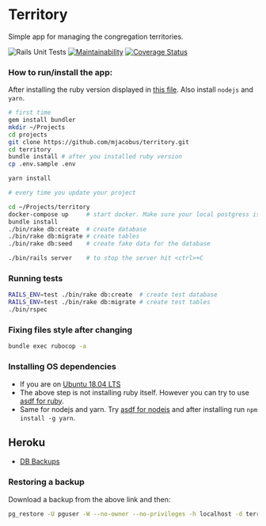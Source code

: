 # Territory

Simple app for managing the congregation territories.

![Rails Unit Tests](https://github.com/mjacobus/territory/actions/workflows/rails-unit-tests.yml/badge.svg)
[![Maintainability](https://api.codeclimate.com/v1/badges/17449aaca20504da468f/maintainability)](https://codeclimate.com/github/mjacobus/territory/maintainability)
[![Coverage Status](https://coveralls.io/repos/github/mjacobus/territory/badge.svg)](https://coveralls.io/github/mjacobus/territory)


### How to run/install the app:

After installing the ruby version displayed in [this file](https://github.com/mjacobus/territory/blob/master/.ruby-version).
Also install `nodejs` and `yarn`.

```bash
# first time
gem install bundler
mkdir ~/Projects
cd projects
git clone https://github.com/mjacobus/territory.git
cd territory
bundle install # after you installed ruby version
cp .env.sample .env

yarn install

# every time you update your project

cd ~/Projects/territory
docker-compose up     # start docker. Make sure your local postgress is not running
bundle install
./bin/rake db:create  # create database
./bin/rake db:migrate # create tables
./bin/rake db:seed    # create fake data for the database

./bin/rails server    # to stop the server hit <ctrl>+C
```

### Running tests

```bash
RAILS_ENV=test ./bin/rake db:create  # create test database
RAILS_ENV=test ./bin/rake db:migrate # create test tables
./bin/rspec
```

### Fixing files style after changing

```bash
bundle exec rubocop -a
```





### Installing OS dependencies

- If you are on [Ubuntu 18.04 LTS](https://github.com/mjacobus/installers/tree/master/ubuntu/18.04)
- The above step is not installing ruby itself. However you can try to use [asdf for ruby](https://github.com/asdf-vm/asdf-ruby).
- Same for nodejs and yarn. Try [asdf for nodejs](https://github.com/asdf-vm/asdf-nodejs) and after installing run `npm install -g yarn`.

## Heroku

- [DB Backups](https://data.heroku.com/datastores/6d47c6e8-812a-4559-9fbe-42ac5ebbd428#durability)

### Restoring a backup

Download a backup from the above link and then:

```bash
pg_restore -U pguser -W --no-owner --no-privileges -h localhost -d territory_manager_development -1 tmp/bkp/jw-territory-backup-21-01-14
```
